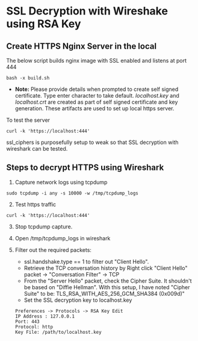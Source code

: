 # SSL Decryption with Wireshake using RSA Key

## Create HTTPS Nginx Server in the local

The below script builds nginx image with SSL enabled and listens at port 444
```
bash -x build.sh
```
* **Note:** Please provide details when prompted to create self signed certificate. Type enter character to take default. *localhost.key* and *localhost.crt* are created as part of self signed certificate and key generation. These artifacts are used to set up local https server.

To test the server

```
curl -k 'https://localhost:444' 
```

ssl_ciphers is purposefully setup to weak so that SSL decryption with wireshark can be tested.

## Steps to decrypt HTTPS using Wireshark

1. Capture network logs using tcpdump

```
sudo tcpdump -i any -s 10000 -w /tmp/tcpdump_logs
```

2. Test https traffic 

```
curl -k 'https://localhost:444'
```

3. Stop tcpdump capture.

4. Open /tmp/tcpdump_logs in wireshark

5. Filter out the required packets:
    * ssl.handshake.type == 1 to filter out "Client Hello".
    * Retrieve the TCP conversation history by Right click "Client Hello" packet -> "Conversation Filter" -> TCP
    * From the "Server Hello" packet, check the Cipher Suite. It shouldn't be based on "Diffie Hellman". With this setup, I have noted "Cipher Suite" to be: TLS_RSA_WITH_AES_256_GCM_SHA384 (0x009d)"
    * Set the SSL decryption key to localhost.key

    ```
    Preferences -> Protocols -> RSA Key Edit
    IP Address : 127.0.0.1
    Port: 443
    Protocol: http
    Key File: /path/to/localhost.key
    ```

